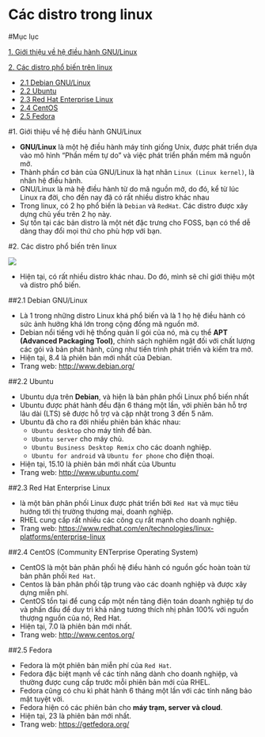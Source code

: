 # Các distro trong linux

#Mục lục

[1. Giới thiệu về hệ điều hành GNU/Linux](#gioithieu)

[2. Các distro phổ biến trên linux](#distro)
* [2.1 Debian GNU/Linux](debian)
* [2.2 Ubuntu](ubuntu)
* [2.3 Red Hat Enterprise Linux](rhel)
* [2.4 CentOS ](centos)
* [2.5 Fedora](fedora)

<a name="gioithieu"></a>
#1. Giới thiệu về hệ điều hành GNU/Linux
* **GNU/Linux** là một hệ điều hành máy tính giống Unix, được phát triển dựa vào mô hình “Phần mềm tự do” và việc phát triển phần mềm mã nguồn mở.
* Thành phần cơ bản của GNU/Linux là hạt nhân `Linux (Linux kernel)`, là nhân hệ điều hành.
* GNU/Linux là mà hệ điều hành từ do mã nguồn mở, do đó, kể từ lúc Linux ra đời, cho đến nay đã có rất nhiều distro khác nhau
* Trong linux, có 2 họ phổ biến là `Debian` và `RedHat`. Các distro được xây dựng chủ yếu trên 2 họ này.
* Sự tồn tại các bản distro là một nét đặc trưng cho FOSS, bạn có thể dễ dàng thay đổi mọi thứ cho phù hợp với bạn.

<a name="distro"></a>
#2. Các distro phổ biến trên linux

![](https://trungquan710.com/wp-content/uploads/2014/09/logos-distros.jpg)


* Hiện tại, có rất nhiều distro khác nhau. Do đó, mình sẽ chỉ giới thiệu một và distro phổ biến.

<a name="debian"></a>
##2.1 Debian GNU/Linux
* Là 1 trong những distro Linux khá phổ biến và là 1 họ hệ điều hành có sức ảnh hưởng khá lớn trong cộng đồng mã nguồn mở.
* Debian nổi tiếng với hệ thống quản lí gói của nó, mà cụ thể **APT (Advanced Packaging Tool)**, chính sách nghiêm ngặt đối với chất lượng các gói và bản phát hành, cũng như tiến trình phát triển và kiểm tra mở.
* Hiện tại, 8.4  là phiên bản mới nhất của Debian.
* Trang web: http://www.debian.org/

<a name="ubuntu"></a>
##2.2 Ubuntu
* Ubuntu dựa trên **Debian**, và hiện là bản phân phối Linux phổ biến nhất
* Ubuntu được phát hành đều đặn 6 tháng một lần, với phiên bản hỗ trợ lâu dài (LTS) sẽ được hỗ trợ và cập nhật trong 3 đến 5 năm.
* Ubuntu đã cho ra đời nhiều phiên bản khác nhau:
	* `Ubuntu desktop` cho máy tính để bàn.
	* `Ubuntu server` cho máy chủ.
	* `Ubuntu Business Desktop Remix` cho các doanh nghiệp.
	* `Ubuntu for android` và `Ubuntu for phone` cho điện thoại.
* Hiện tại, 15.10 là phiên bản mới nhất của Ubuntu
* Trang web: http://www.ubuntu.com/

<a name="rhel"></a>
##2.3 Red Hat Enterprise Linux
* là một bản phân phối Linux được phát triển bởi `Red Hat` và mục tiêu hướng tới thị trường thương mại, doanh nghiệp. 
* RHEL cung cấp rất nhiều các công cụ rất mạnh cho doanh nghiệp.
* Trang web: https://www.redhat.com/en/technologies/linux-platforms/enterprise-linux

<a name="centos"></a>
##2.4 CentOS (Community ENTerprise Operating System)
* CentOS là một bản phân phối hệ điều hành có nguồn gốc hoàn toàn từ bản phân phối `Red Hat`.
* Centos là bản phân phối tập trung vào các doanh nghiệp và được xây dựng miễn phí.
* CentOS tồn tại để cung cấp một nền tảng điện toán doanh nghiệp tự do và phấn đấu để duy trì khả năng tương thích nhị phân 100% với nguồn thượng nguồn của nó, Red Hat.
* Hiện tại, 7.0 là phiên bản mới nhất.
* Trang web: http://www.centos.org/

<a name="fedora"></a>
##2.5 Fedora
* Fedora là một phiên bản miễn phí của `Red Hat`.
* Fedora đặc biệt mạnh về các tính năng dành cho doanh nghiệp, và thường được cung cấp trước mỗi phiên bản mới của RHEL.
* Fedora cũng có chu kì phát hành 6 tháng một lần với các tính năng bảo mật tuyệt vời. 
* Fedora hiện có các phiên bản cho **máy trạm, server và cloud**.
* Hiện tại, 23 là phiên bản mới nhất.
* Trang web: https://getfedora.org/
